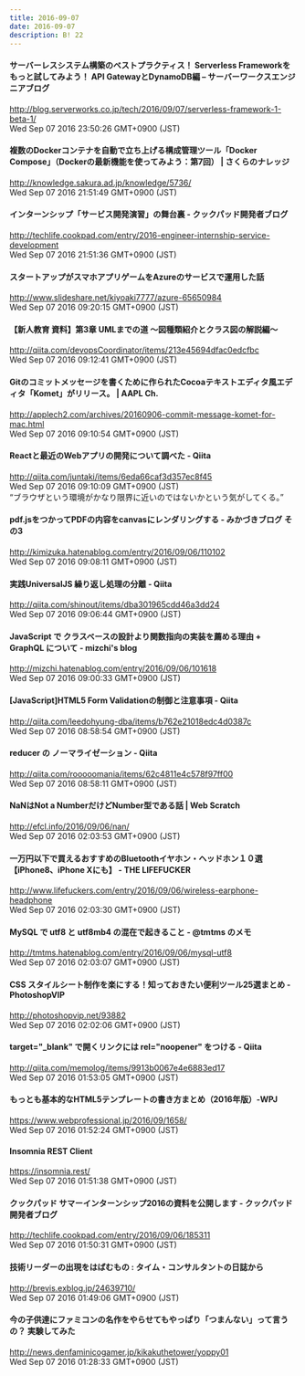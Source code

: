 ```yaml
---
title: 2016-09-07
date: 2016-09-07
description: B! 22
---
```


#### サーバーレスシステム構築のベストプラクティス！ Serverless Frameworkをもっと試してみよう！  API GatewayとDynamoDB編 – サーバーワークスエンジニアブログ
http://blog.serverworks.co.jp/tech/2016/09/07/serverless-framework-1-beta-1/<br>
Wed Sep 07 2016 23:50:26 GMT+0900 (JST)<br>


#### 複数のDockerコンテナを自動で立ち上げる構成管理ツール「Docker Compose」（Dockerの最新機能を使ってみよう：第7回） | さくらのナレッジ
http://knowledge.sakura.ad.jp/knowledge/5736/<br>
Wed Sep 07 2016 21:51:49 GMT+0900 (JST)<br>


#### インターンシップ「サービス開発演習」の舞台裏 - クックパッド開発者ブログ
http://techlife.cookpad.com/entry/2016-engineer-internship-service-development<br>
Wed Sep 07 2016 21:51:36 GMT+0900 (JST)<br>


#### スタートアップがスマホアプリゲームをAzureのサービスで運用した話
http://www.slideshare.net/kiyoaki7777/azure-65650984<br>
Wed Sep 07 2016 09:20:15 GMT+0900 (JST)<br>


#### 【新人教育 資料】第3章 UMLまでの道 〜図種類紹介とクラス図の解説編〜
http://qiita.com/devopsCoordinator/items/213e45694dfac0edcfbc<br>
Wed Sep 07 2016 09:12:41 GMT+0900 (JST)<br>


#### Gitのコミットメッセージを書くために作られたCocoaテキストエディタ風エディタ「Komet」がリリース。 | AAPL Ch.
http://applech2.com/archives/20160906-commit-message-komet-for-mac.html<br>
Wed Sep 07 2016 09:10:54 GMT+0900 (JST)<br>


#### Reactと最近のWebアプリの開発について調べた - Qiita
http://qiita.com/juntaki/items/6eda66caf3d357ec8f45<br>
Wed Sep 07 2016 09:10:09 GMT+0900 (JST)<br>
“ブラウザという環境がかなり限界に近いのではないかという気がしてくる。”


#### pdf.jsをつかってPDFの内容をcanvasにレンダリングする - みかづきブログ その3
http://kimizuka.hatenablog.com/entry/2016/09/06/110102<br>
Wed Sep 07 2016 09:08:11 GMT+0900 (JST)<br>


#### 実践UniversalJS 繰り返し処理の分離 - Qiita
http://qiita.com/shinout/items/dba301965cdd46a3dd24<br>
Wed Sep 07 2016 09:06:44 GMT+0900 (JST)<br>


#### JavaScript で クラスベースの設計より関数指向の実装を薦める理由 + GraphQL について - mizchi's blog
http://mizchi.hatenablog.com/entry/2016/09/06/101618<br>
Wed Sep 07 2016 09:00:33 GMT+0900 (JST)<br>


#### [JavaScript]HTML5 Form Validationの制御と注意事項 - Qiita
http://qiita.com/leedohyung-dba/items/b762e21018edc4d0387c<br>
Wed Sep 07 2016 08:58:54 GMT+0900 (JST)<br>


#### reducer の ノーマライゼーション - Qiita
http://qiita.com/rooooomania/items/62c4811e4c578f97ff00<br>
Wed Sep 07 2016 08:58:11 GMT+0900 (JST)<br>


####                 NaNはNot a NumberだけどNumber型である話 | Web Scratch            
http://efcl.info/2016/09/06/nan/<br>
Wed Sep 07 2016 02:03:53 GMT+0900 (JST)<br>


#### 一万円以下で買えるおすすめのBluetoothイヤホン・ヘッドホン１０選 【iPhone8、iPhone Xにも】 - THE LIFEFUCKER
http://www.lifefuckers.com/entry/2016/09/06/wireless-earphone-headphone<br>
Wed Sep 07 2016 02:03:30 GMT+0900 (JST)<br>


#### MySQL で utf8 と utf8mb4 の混在で起きること - @tmtms のメモ
http://tmtms.hatenablog.com/entry/2016/09/06/mysql-utf8<br>
Wed Sep 07 2016 02:03:07 GMT+0900 (JST)<br>


#### CSS スタイルシート制作を楽にする！知っておきたい便利ツール25選まとめ - PhotoshopVIP
http://photoshopvip.net/93882<br>
Wed Sep 07 2016 02:02:06 GMT+0900 (JST)<br>


#### target="_blank" で開くリンクには rel="noopener" をつける - Qiita
http://qiita.com/memolog/items/9913b0067e4e6883ed17<br>
Wed Sep 07 2016 01:53:05 GMT+0900 (JST)<br>


#### もっとも基本的なHTML5テンプレートの書き方まとめ（2016年版）-WPJ
https://www.webprofessional.jp/2016/09/1658/<br>
Wed Sep 07 2016 01:52:24 GMT+0900 (JST)<br>


#### Insomnia REST Client
https://insomnia.rest/<br>
Wed Sep 07 2016 01:51:38 GMT+0900 (JST)<br>


#### クックパッド サマーインターンシップ2016の資料を公開します - クックパッド開発者ブログ
http://techlife.cookpad.com/entry/2016/09/06/185311<br>
Wed Sep 07 2016 01:50:31 GMT+0900 (JST)<br>


#### 技術リーダーの出現をはばむもの : タイム・コンサルタントの日誌から
http://brevis.exblog.jp/24639710/<br>
Wed Sep 07 2016 01:49:06 GMT+0900 (JST)<br>


#### 今の子供達にファミコンの名作をやらせてもやっぱり「つまんない」って言うの？ 実験してみた
http://news.denfaminicogamer.jp/kikakuthetower/yoppy01<br>
Wed Sep 07 2016 01:28:33 GMT+0900 (JST)<br>


